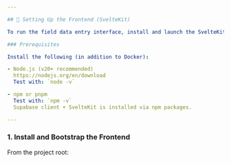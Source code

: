 ```yaml
---

## 🧭 Setting Up the Frontend (SvelteKit)

To run the field data entry interface, install and launch the SvelteKit frontend:

### Prerequisites

Install the following (in addition to Docker):

- Node.js (v20+ recommended)  
  https://nodejs.org/en/download  
  Test with: `node -v`

- npm or pnpm  
  Test with: `npm -v`  
  Supabase client + SvelteKit is installed via npm packages.

---
```


### 1. Install and Bootstrap the Frontend

From the project root:

